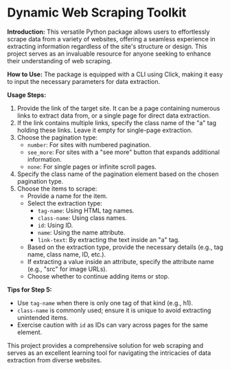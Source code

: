 # Dynamic Web Scraping Toolkit

**Introduction:**
This versatile Python package allows users to effortlessly scrape data from a variety of websites, offering a seamless experience in extracting information regardless of the site's structure or design. This project serves as an invaluable resource for anyone seeking to enhance their understanding of web scraping.

**How to Use:**
The package is equipped with a CLI using Click, making it easy to input the necessary parameters for data extraction.

**Usage Steps:**
1. Provide the link of the target site. It can be a page containing numerous links to extract data from, or a single page for direct data extraction.
2. If the link contains multiple links, specify the class name of the "a" tag holding these links. Leave it empty for single-page extraction.
3. Choose the pagination type:
   - `number`: For sites with numbered pagination.
   - `see_more`: For sites with a "see more" button that expands additional information.
   - `none`: For single pages or infinite scroll pages.
4. Specify the class name of the pagination element based on the chosen pagination type.
5. Choose the items to scrape:
   - Provide a name for the item.
   - Select the extraction type:
     - `tag-name`: Using HTML tag names.
     - `class-name`: Using class names.
     - `id`: Using ID.
     - `name`: Using the name attribute.
     - `link-text`: By extracting the text inside an "a" tag.
   - Based on the extraction type, provide the necessary details (e.g., tag name, class name, ID, etc.).
   - If extracting a value inside an attribute, specify the attribute name (e.g., "src" for image URLs).
   - Choose whether to continue adding items or stop.
   
**Tips for Step 5:**
- Use `tag-name` when there is only one tag of that kind (e.g., h1).
- `class-name` is commonly used; ensure it is unique to avoid extracting unintended items.
- Exercise caution with `id` as IDs can vary across pages for the same element.

This project provides a comprehensive solution for web scraping and serves as an excellent learning tool for navigating the intricacies of data extraction from diverse websites.
